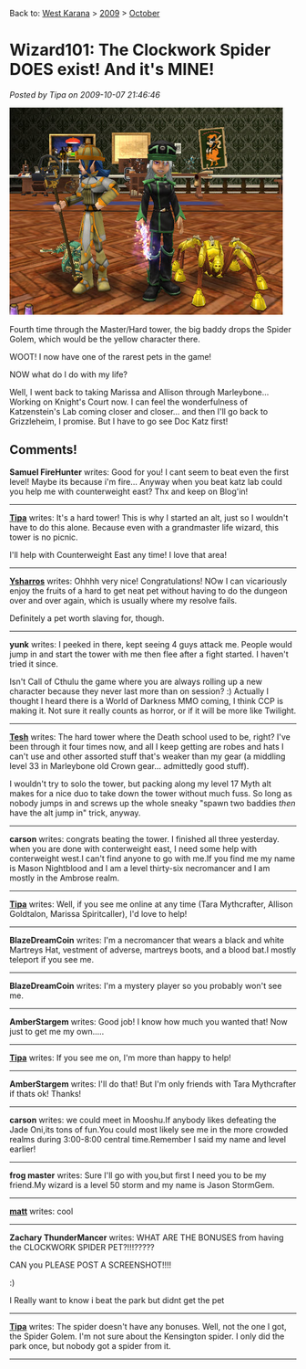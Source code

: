 Back to: [West Karana](/posts/westkarana.md) > [2009](/posts/2009/westkarana.md) > [October](./westkarana.md)
# Wizard101: The Clockwork Spider DOES exist! And it's MINE!

*Posted by Tipa on 2009-10-07 21:46:46*

![Spiderpig, spiderpig, doing the things spiderpig can](../../../uploads/2009/10/WizardGraphicalClient-2009-10-07-22-36-48-84.jpg "Spiderpig, spiderpig, doing the things spiderpig can")

Fourth time through the Master/Hard tower, the big baddy drops the Spider Golem, which would be the yellow character there.

WOOT! I now have one of the rarest pets in the game!

NOW what do I do with my life?

Well, I went back to taking Marissa and Allison through Marleybone... Working on Knight's Court now. I can feel the wonderfulness of Katzenstein's Lab coming closer and closer... and then I'll go back to Grizzleheim, I promise. But I have to go see Doc Katz first!

## Comments!

**Samuel FireHunter** writes: Good for you! I cant seem to beat even the first level! Maybe its because i'm fire... Anyway when you beat katz lab could you help me with counterweight east? Thx and keep on Blog'in!

---

**[Tipa](https://chasingdings.com)** writes: It's a hard tower! This is why I started an alt, just so I wouldn't have to do this alone. Because even with a grandmaster life wizard, this tower is no picnic.

I'll help with Counterweight East any time! I love that area!

---

**[Ysharros](http://stylishcorpse.wordpress.com)** writes: Ohhhh very nice! Congratulations! NOw I can vicariously enjoy the fruits of a hard to get neat pet without having to do the dungeon over and over again, which is usually where my resolve fails.

Definitely a pet worth slaving for, though.

---

**yunk** writes: I peeked in there, kept seeing 4 guys attack me. People would jump in and start the tower with me then flee after a fight started. I haven't tried it since.

Isn't Call of Cthulu the game where you are always rolling up a new character because they never last more than on session? :) Actually I thought I heard there is a World of Darkness MMO coming, I think CCP is making it. Not sure it really counts as horror, or if it will be more like Twilight.

---

**[Tesh](http://tishtoshtesh.wordpress.com/)** writes: The hard tower where the Death school used to be, right? I've been through it four times now, and all I keep getting are robes and hats I can't use and other assorted stuff that's weaker than my gear (a middling level 33 in Marleybone old Crown gear... admittedly good stuff).

I wouldn't try to solo the tower, but packing along my level 17 Myth alt makes for a nice duo to take down the tower without much fuss. So long as nobody jumps in and screws up the whole sneaky "spawn two baddies *then* have the alt jump in" trick, anyway.

---

**carson** writes: congrats beating the tower. I finished all three yesterday. when you are done with conterweight east, I need some help with conterweight west.I can't find anyone to go with me.If you find me my name is Mason Nightblood and I am a level thirty-six necromancer and I am mostly in the Ambrose realm.

---

**[Tipa](https://chasingdings.com)** writes: Well, if you see me online at any time (Tara Mythcrafter, Allison Goldtalon, Marissa Spiritcaller), I'd love to help!

---

**BlazeDreamCoin** writes: I'm a necromancer that wears a black and white Martreys Hat, vestment of adverse, martreys boots, and a blood bat.I mostly teleport if you see me.

---

**BlazeDreamCoin** writes: I'm a mystery player so you probably won't see me.

---

**AmberStargem** writes: Good job! I know how much you wanted that! Now just to get me my own.....

---

**[Tipa](https://chasingdings.com)** writes: If you see me on, I'm more than happy to help!

---

**AmberStargem** writes: I'll do that! But I'm only friends with Tara Mythcrafter if thats ok! Thanks!

---

**carson** writes: we could meet in Mooshu.If anybody likes defeating the Jade Oni,its tons of fun.You could most likely see me in the more crowded realms during 3:00-8:00 central time.Remember I said my name and level earlier!

---

**frog master** writes: Sure I'll go with you,but first I need you to be my friend.My wizard is a level 50 storm and my name is Jason StormGem.

---

**[matt](http://westkaranawizard101)** writes: cool

---

**Zachary ThunderMancer** writes: WHAT ARE THE BONUSES from having the CLOCKWORK SPIDER PET?!!!?????

CAN you PLEASE POST A SCREENSHOT!!!!


:)

I Really want to know i beat the park but didnt get the pet

---

**[Tipa](https://chasingdings.com)** writes: The spider doesn't have any bonuses. Well, not the one I got, the Spider Golem. I'm not sure about the Kensington spider. I only did the park once, but nobody got a spider from it.

---

